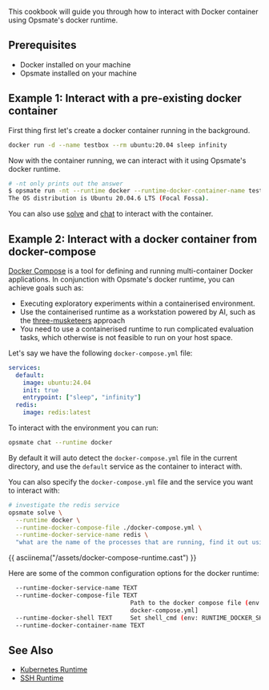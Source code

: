 This cookbook will guide you through how to interact with Docker container using Opsmate's docker runtime.

## Prerequisites

- Docker installed on your machine
- Opsmate installed on your machine

## Example 1: Interact with a pre-existing docker container

First thing first let's create a docker container running in the background.

```bash
docker run -d --name testbox --rm ubuntu:20.04 sleep infinity
```

Now with the container running, we can interact with it using Opsmate's docker runtime.

```bash
# -nt only prints out the answer
$ opsmate run -nt --runtime docker --runtime-docker-container-name testbox "what is the os distro"
The OS distribution is Ubuntu 20.04.6 LTS (Focal Fossa).
```

You can also use [solve](../CLI/solve.md) and [chat](../CLI/chat.md) to interact with the container.

## Example 2: Interact with a docker container from docker-compose

[Docker Compose](https://docs.docker.com/compose/) is a tool for defining and running multi-container Docker applications. In conjunction with Opsmate's docker runtime, you can achieve goals such as:

- Executing exploratory experiments within a containerised environment.
- Use the containerised runtime as a workstation powered by AI, such as the [three-musketeers](https://3musketeers.pages.dev/) approach
- You need to use a containerised runtime to run complicated evaluation tasks, which otherwise is not feasible to run on your host space.

Let's say we have the following `docker-compose.yml` file:

```yaml
services:
  default:
    image: ubuntu:24.04
    init: true
    entrypoint: ["sleep", "infinity"]
  redis:
    image: redis:latest
```

To interact with the environment you can run:

```bash
opsmate chat --runtime docker
```

By default it will auto detect the `docker-compose.yml` file in the current directory, and use the `default` service as the container to interact with.

You can also specify the `docker-compose.yml` file and the service you want to interact with:

```bash
# investigate the redis service
opsmate solve \
  --runtime docker \
  --runtime-docker-compose-file ./docker-compose.yml \
  --runtime-docker-service-name redis \
  "what are the name of the processes that are running, find it out using the /proc directory"
```

{{ asciinema("/assets/docker-compose-runtime.cast") }}

Here are some of the common configuration options for the docker runtime:

```bash
  --runtime-docker-service-name TEXT
  --runtime-docker-compose-file TEXT
                                  Path to the docker compose file (env:
                                  docker-compose.yml]
  --runtime-docker-shell TEXT     Set shell_cmd (env: RUNTIME_DOCKER_SHELL)
  --runtime-docker-container-name TEXT
```

## See Also

- [Kubernetes Runtime](k8s-runtime.md)
- [SSH Runtime](manage-vms.md)
